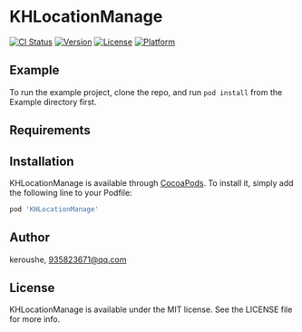 # KHLocationManage

[![CI Status](https://img.shields.io/travis/keroushe/KHLocationManage.svg?style=flat)](https://travis-ci.org/keroushe/KHLocationManage)
[![Version](https://img.shields.io/cocoapods/v/KHLocationManage.svg?style=flat)](https://cocoapods.org/pods/KHLocationManage)
[![License](https://img.shields.io/cocoapods/l/KHLocationManage.svg?style=flat)](https://cocoapods.org/pods/KHLocationManage)
[![Platform](https://img.shields.io/cocoapods/p/KHLocationManage.svg?style=flat)](https://cocoapods.org/pods/KHLocationManage)

## Example

To run the example project, clone the repo, and run `pod install` from the Example directory first.

## Requirements

## Installation

KHLocationManage is available through [CocoaPods](https://cocoapods.org). To install
it, simply add the following line to your Podfile:

```ruby
pod 'KHLocationManage'
```

## Author

keroushe, 935823671@qq.com

## License

KHLocationManage is available under the MIT license. See the LICENSE file for more info.
